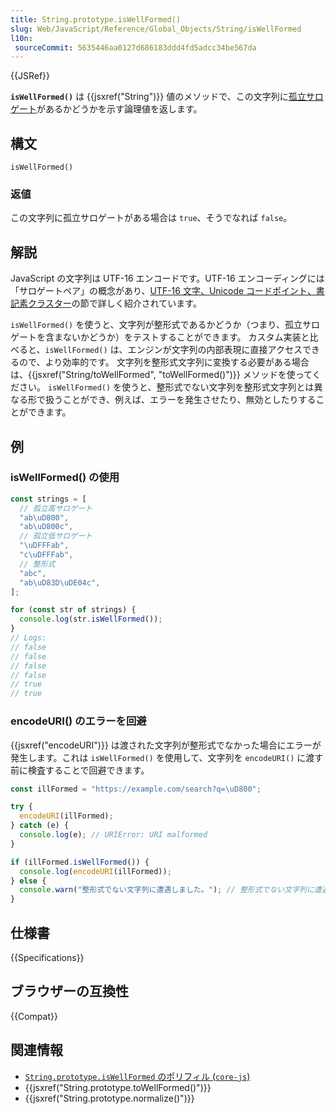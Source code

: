 ```yaml
---
title: String.prototype.isWellFormed()
slug: Web/JavaScript/Reference/Global_Objects/String/isWellFormed
l10n:
 sourceCommit: 5635446aa0127d686183ddd4fd5adcc34be567da
---
```


{{JSRef}}

**`isWellFormed()`** は {{jsxref("String")}} 値のメソッドで、この文字列に[孤立サロゲート](/ja/docs/Web/JavaScript/Reference/Global_Objects/String#utf-16_文字、unicode_コードポイント、書記素クラスター)があるかどうかを示す論理値を返します。

## 構文

```js-nolint
isWellFormed()
```

### 返値

この文字列に孤立サロゲートがある場合は `true`、そうでなれば `false`。

## 解説

JavaScript の文字列は UTF-16 エンコードです。UTF-16 エンコーディングには「サロゲートペア」の概念があり、[UTF-16 文字、Unicode コードポイント、書記素クラスター](/ja/docs/Web/JavaScript/Reference/Global_Objects/String#utf-16_文字、unicode_コードポイント、書記素クラスター)の節で詳しく紹介されています。

`isWellFormed()` を使うと、文字列が整形式であるかどうか（つまり、孤立サロゲートを含まないかどうか）をテストすることができます。 カスタム実装と比べると、`isWellFormed()` は、エンジンが文字列の内部表現に直接アクセスできるので、より効率的です。 文字列を整形式文字列に変換する必要がある場合は、{{jsxref("String/toWellFormed", "toWellFormed()")}} メソッドを使ってください。 `isWellFormed()` を使うと、整形式でない文字列を整形式文字列とは異なる形で扱うことができ、例えば、エラーを発生させたり、無効としたりすることができます。

## 例

### isWellFormed() の使用

```js
const strings = [
  // 孤立高サロゲート
  "ab\uD800",
  "ab\uD800c",
  // 孤立低サロゲート
  "\uDFFFab",
  "c\uDFFFab",
  // 整形式
  "abc",
  "ab\uD83D\uDE04c",
];

for (const str of strings) {
  console.log(str.isWellFormed());
}
// Logs:
// false
// false
// false
// false
// true
// true
```

### encodeURI() のエラーを回避

{{jsxref("encodeURI")}} は渡された文字列が整形式でなかった場合にエラーが発生します。これは `isWellFormed()` を使用して、文字列を `encodeURI()` に渡す前に検査することで回避できます。

```js
const illFormed = "https://example.com/search?q=\uD800";

try {
  encodeURI(illFormed);
} catch (e) {
  console.log(e); // URIError: URI malformed
}

if (illFormed.isWellFormed()) {
  console.log(encodeURI(illFormed));
} else {
  console.warn("整形式でない文字列に遭遇しました。"); // 整形式でない文字列に遭遇しました。
}
```

## 仕様書

{{Specifications}}

## ブラウザーの互換性

{{Compat}}

## 関連情報

- [`String.prototype.isWellFormed` のポリフィル (`core-js`)](https://github.com/zloirock/core-js#well-formed-unicode-strings)
- {{jsxref("String.prototype.toWellFormed()")}}
- {{jsxref("String.prototype.normalize()")}}
